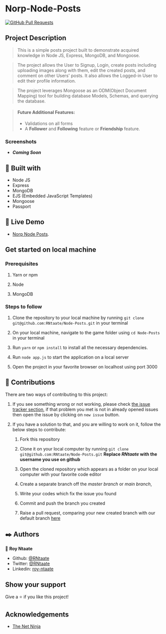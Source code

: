 # Norp-Node-Posts
[![GitHub Pull Requests](https://img.shields.io/badge/GitHub-Pull%20Requests-blue)]()

## Project Description
> This is a simple posts project built to demonstrate acquired knowledge in Node JS, Express, MongoDB, and Mongoose.

> The project allows the User to Signup, Login, create posts including uploading images along with them, edit the created posts, and comment on other Users' posts. It also allows the Logged-in User to edit their profile information.

> The project leverages Mongoose as an ODM(Object Document Mapping) tool for building database Models, Schemas, and querying the database.

> #### Future Additional Features:
> - Validations on all forms
> - A **Follower** and **Following** feature or **Friendship** feature.

### Screenshots
- *__Coming Soon__*

##  🔧 Built with

- Node JS
- Express
- MongoDB
- EJS (Embedded JavaScript Templates)
- Mongoose
- Passport

## 🔴 Live Demo

- [Norp Node Posts](https://norp-node-posts.herokuapp.com/).

## Get started on local machine
### Prerequisites
1. Yarn or npm

1. Node

1. MongoDB

### Steps to follow

1. Clone the repository to your local machine by running `git clone git@github.com:RNtaate/Node-Posts.git` in your terminal

1. On your local machine, navigate to the game folder using `cd Node-Posts` in your terminal

1. Run `yarn` or `npm install` to install all the necessary dependencies.

1. Run `node app.js` to start the application on a local server

1. Open the project in your favorite browser on localhost using port 3000

## 🤝 Contributions
  There are two ways of contributing to this project:

1. If you see something wrong or not working, please check [the issue tracker section](https://github.com/RNtaate/Node-Posts/issues), if that problem you met is not in already opened issues then open the issue by clicking on `new issue` button.

2. If you have a solution to that, and you are willing to work on it, follow the below steps to contribute:
    1.  Fork this repository

    1.  Clone it on your local computer by running `git clone git@github.com:RNtaate/Node-Posts.git` __Replace *RNtaate* with the username you use on github__
    1.  Open the cloned repository which appears as a folder on your local computer with your favorite code editor
    1.  Create a separate branch off the *master branch* or *main branch*,
    1.  Write your codes which fix the issue you found
    1.  Commit and push the branch you created
    1.  Raise a pull request, comparing your new created branch with our default branch [here](https://github.com/RNtaate/Node-Posts)

## ✒️  Authors

👤 **Roy Ntaate**

- Github: [@RNtaate](https://github.com/RNtaate)
- Twitter: [@RNtaate](https://twitter.com/RNtaate)
- Linkedin: [roy-ntaate](https://linkedin.com/in/roy-ntaate)

## Show your support

Give a ⭐️ if you like this project!

## Acknowledgements

- [The Net Ninja](https://www.youtube.com/c/TheNetNinja)